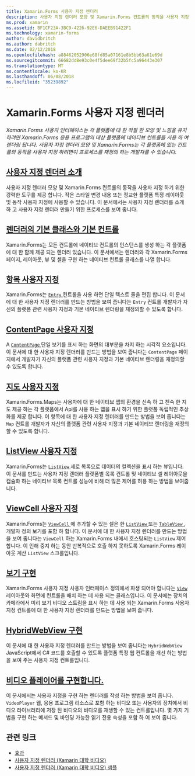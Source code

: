 ```yaml
---
title: Xamarin.Forms 사용자 지정 렌더러
description: 사용자 지정 렌더러 모양 및 Xamarin.Forms 컨트롤의 동작을 사용자 지정 하려면 각 플랫폼에서 네이티브 컨트롤의 렌더링을 재정의 하는 개발자를 수 있습니다.
ms.prod: xamarin
ms.assetid: BF1CF23A-3BC9-4226-92E6-DAEEB91422F1
ms.technology: xamarin-forms
author: davidbritch
ms.author: dabritch
ms.date: 02/12/2018
ms.openlocfilehash: a88462052906e68fd85a07161e8b5bb63a61e69d
ms.sourcegitcommit: 66682dd8e93c0e4f5dee69f32b5fc5a96443e307
ms.translationtype: MT
ms.contentlocale: ko-KR
ms.lasthandoff: 06/08/2018
ms.locfileid: "35239892"
---
```

# <a name="xamarinforms-custom-renderers"></a>Xamarin.Forms 사용자 지정 렌더러

_Xamarin.Forms 사용자 인터페이스는 각 플랫폼에 대 한 적절 한 모양 및 느낌을 유지 하려면 Xamarin.Forms 응용 프로그램의 대상 플랫폼에 네이티브 컨트롤을 사용 하 여 렌더링 됩니다. 사용자 지정 렌더러 모양 및 Xamarin.Forms는 각 플랫폼에 있는 컨트롤의 동작을 사용자 지정 하려면이 프로세스를 재정의 하는 개발자를 수 있습니다._

## <a name="introduction-to-custom-renderersintroductionmd"></a>[사용자 지정 렌더러 소개](introduction.md)

사용자 지정 렌더러 모양 및 Xamarin.Forms 컨트롤의 동작을 사용자 지정 하기 위한 강력한 도구를 제공 합니다. 작은 스타일 변경 내용 또는 정교한 플랫폼 특정 레이아웃 및 동작 사용자 지정에 사용할 수 있습니다. 이 문서에서는 사용자 지정 렌더러를 소개 하 고 사용자 지정 렌더러 만들기 위한 프로세스를 보여 줍니다.

## <a name="renderer-base-classes-and-native-controlsrenderersmd"></a>[렌더러의 기본 클래스와 기본 컨트롤](renderers.md)

Xamarin.Forms는 모든 컨트롤에 네이티브 컨트롤의 인스턴스를 생성 하는 각 플랫폼에 대 한 함께 제공 되는 렌더러 있습니다. 이 문서에서는 렌더러와 각 Xamarin.Forms 페이지, 레이아웃, 뷰 및 셀을 구현 하는 네이티브 컨트롤 클래스를 나열 합니다.

## <a name="customizing-an-entryentrymd"></a>[항목 사용자 지정](entry.md)

Xamarin.Forms는 [ `Entry` ](https://developer.xamarin.com/api/type/Xamarin.Forms.Entry/) 컨트롤을 사용 하면 단일 텍스트 줄을 편집 합니다. 이 문서에 대 한 사용자 지정 렌더러를 만드는 방법을 보여 줍니다는 `Entry` 컨트롤 개발자가 자신의 플랫폼 관련 사용자 지정과 기본 네이티브 렌더링을 재정의할 수 있도록 합니다.

## <a name="customizing-a-contentpagecontentpagemd"></a>[ContentPage 사용자 지정](contentpage.md)

A [ `ContentPage` ](https://developer.xamarin.com/api/type/Xamarin.Forms.ContentPage/) 단일 보기를 표시 하는 화면의 대부분을 차지 하는 시각적 요소입니다. 이 문서에 대 한 사용자 지정 렌더러를 만드는 방법을 보여 줍니다는 `ContentPage` 페이지에서 개발자가 자신의 플랫폼 관련 사용자 지정과 기본 네이티브 렌더링을 재정의할 수 있도록 합니다.

## <a name="customizing-a-mapmapindexmd"></a>[지도 사용자 지정](map/index.md)

Xamarin.Forms.Maps는 사용자에 대 한 네이티브 맵의 환경을 신속 하 고 친숙 한 지도 제공 하는 각 플랫폼에서 Api를 사용 하는 맵을 표시 하기 위한 플랫폼 독립적인 추상화를 제공 합니다. 이 항목에 대 한 사용자 지정 렌더러를 만드는 방법을 보여 줍니다는 `Map` 컨트롤 개발자가 자신의 플랫폼 관련 사용자 지정과 기본 네이티브 렌더링을 재정의할 수 있도록 합니다.

## <a name="customizing-a-listviewlistviewmd"></a>[ListView 사용자 지정](listview.md)

Xamarin.Forms는 [ `ListView` ](https://developer.xamarin.com/api/type/Xamarin.Forms.ListView/) 세로 목록으로 데이터의 컬렉션을 표시 하는 뷰입니다. 이 문서를 만드는 사용자 지정 렌더러 플랫폼별 목록 컨트롤 및 네이티브 셀 레이아웃을 캡슐화 하는 네이티브 목록 컨트롤 성능에 비해 더 많은 제어를 허용 하는 방법을 보여줍니다.

## <a name="customizing-a-viewcellviewcellmd"></a>[ViewCell 사용자 지정](viewcell.md)

Xamarin.Forms는 [ `ViewCell` ](https://developer.xamarin.com/api/type/Xamarin.Forms.ViewCell/) 에 추가할 수 있는 셀은 한 [ `ListView` ](https://developer.xamarin.com/api/type/Xamarin.Forms.ListView/) 또는 [ `TableView` ](https://developer.xamarin.com/api/type/Xamarin.Forms.TableView/), 개발자 정의 보기를 포함 하 합니다. 이 문서에 대 한 사용자 지정 렌더러를 만드는 방법을 보여 줍니다는 `ViewCell` 하는 Xamarin.Forms 내에서 호스팅되는 `ListView` 제어 합니다. 이 인해 중지 하는 동안 반복적으로 호출 하지 못하도록 Xamarin.Forms 레이아웃 계산 `ListView` 스크롤입니다.

## <a name="implementing-a-viewviewmd"></a>[보기 구현](view.md)

Xamarin.Forms 사용자 지정 사용자 인터페이스 정의에서 파생 되어야 합니다는 [ `View` ](https://developer.xamarin.com/api/type/Xamarin.Forms.View/) 레이아웃와 화면에 컨트롤을 배치 하는 데 사용 되는 클래스입니다. 이 문서에는 장치의 카메라에서 미리 보기 비디오 스트림을 표시 하는 데 사용 되는 Xamarin.Forms 사용자 지정 컨트롤에 대 한 사용자 지정 렌더러를 만드는 방법을 보여 줍니다.

## <a name="implementing-a-hybridwebviewhybridwebviewmd"></a>[HybridWebView 구현](hybridwebview.md)

이 문서에 대 한 사용자 지정 렌더러를 만드는 방법을 보여 줍니다는 `HybridWebView` JavaScript에서 C# 코드를 호출할 수 있도록 플랫폼 특정 웹 컨트롤을 개선 하는 방법을 보여 주는 사용자 지정 컨트롤입니다.

## <a name="implementing-a-video-playervideo-playerindexmd"></a>[비디오 플레이어를 구현합니다.](video-player/index.md)

이 문서에서는 사용자 지정을 구현 하는 렌더러를 작성 하는 방법을 보여 줍니다. `VideoPlayer` 웹, 응용 프로그램 리소스로 포함 하는 비디오 또는 사용자의 장치에서 비디오 라이브러리에 저장 된 비디오의 비디오를 재생할 수 있는 컨트롤입니다. 몇 가지 기법을 구현 하는 메서드 및 바인딩 가능한 읽기 전용 속성을 포함 하 여 보여 줍니다.


## <a name="related-links"></a>관련 링크

- [효과](~/xamarin-forms/app-fundamentals/effects/index.md)
- [사용자 지정 렌더러 (Xamarin 대학 비디오)](https://developer.xamarin.com/videos/cross-platform/xamarinforms-custom-renderers/)
- [사용자 지정 렌더러 (Xamarin 대학 비디오) 샘플](http://bit.ly/xf-customrenderer)
